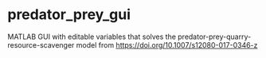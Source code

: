 # predator_prey_gui
MATLAB GUI with editable variables that solves the predator-prey-quarry-resource-scavenger model from https://doi.org/10.1007/s12080-017-0346-z
